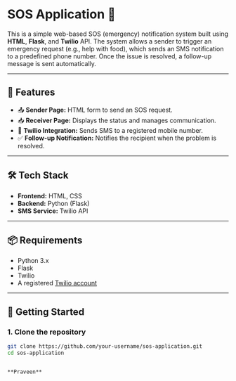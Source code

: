 # SOS Application 🔴

This is a simple web-based SOS (emergency) notification system built using **HTML**, **Flask**, and **Twilio** API. The system allows a sender to trigger an emergency request (e.g., help with food), which sends an SMS notification to a predefined phone number. Once the issue is resolved, a follow-up message is sent automatically.

---

## 🔧 Features

- 📤 **Sender Page:** HTML form to send an SOS request.
- 📥 **Receiver Page:** Displays the status and manages communication.
- 📲 **Twilio Integration:** Sends SMS to a registered mobile number.
- ✅ **Follow-up Notification:** Notifies the recipient when the problem is resolved.

---

## 🛠️ Tech Stack

- **Frontend:** HTML, CSS
- **Backend:** Python (Flask)
- **SMS Service:** Twilio API

---

## 📦 Requirements

- Python 3.x
- Flask
- Twilio
- A registered [Twilio account](https://www.twilio.com/)

---

## 🚀 Getting Started

### 1. Clone the repository

```bash
git clone https://github.com/your-username/sos-application.git
cd sos-application


**Praveen**  




